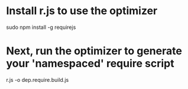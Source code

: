# Install r.js to use the optimizer
sudo npm install -g requirejs

# Next, run the optimizer to generate your 'namespaced' require script
r.js -o dep.require.build.js
